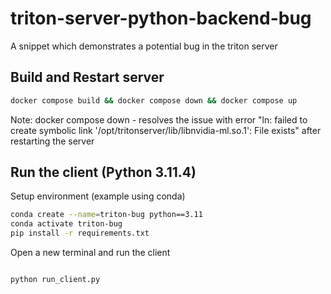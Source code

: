 # triton-server-python-backend-bug
A snippet which demonstrates a potential bug in the triton server

## Build and Restart server

```bash
docker compose build && docker compose down && docker compose up
```
Note: docker compose down - resolves the issue with error "ln: failed to create symbolic link '/opt/tritonserver/lib/libnvidia-ml.so.1': File exists" after restarting the server

## Run the client (Python 3.11.4)

Setup environment (example using conda)
```bash
conda create --name=triton-bug python==3.11
conda activate triton-bug
pip install -r requirements.txt
```

Open a new terminal and run the client
```bash

python run_client.py
```
